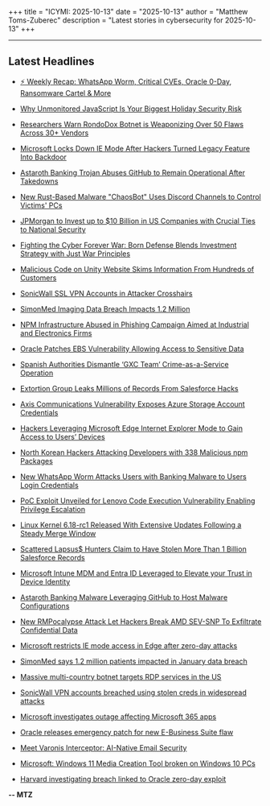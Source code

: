 +++
title = "ICYMI: 2025-10-13"
date = "2025-10-13"
author = "Matthew Toms-Zuberec"
description = "Latest stories in cybersecurity for 2025-10-13"
+++

---------------------------------------------------------------------------
## Latest Headlines
- [⚡ Weekly Recap: WhatsApp Worm, Critical CVEs, Oracle 0-Day, Ransomware Cartel & More](https://thehackernews.com/2025/10/weekly-recap-whatsapp-worm-critical.html)

- [Why Unmonitored JavaScript Is Your Biggest Holiday Security Risk](https://thehackernews.com/2025/10/why-unmonitored-javascript-is-your.html)

- [Researchers Warn RondoDox Botnet is Weaponizing Over 50 Flaws Across 30+ Vendors](https://thehackernews.com/2025/10/researchers-warn-rondodox-botnet-is.html)

- [Microsoft Locks Down IE Mode After Hackers Turned Legacy Feature Into Backdoor](https://thehackernews.com/2025/10/microsoft-locks-down-ie-mode-after.html)

- [Astaroth Banking Trojan Abuses GitHub to Remain Operational After Takedowns](https://thehackernews.com/2025/10/astaroth-banking-trojan-abuses-github.html)

- [New Rust-Based Malware "ChaosBot" Uses Discord Channels to Control Victims' PCs](https://thehackernews.com/2025/10/new-rust-based-malware-chaosbot-hijacks.html)

- [JPMorgan to Invest up to $10 Billion in US Companies with Crucial Ties to National Security](https://www.securityweek.com/jpmorgan-to-invest-up-to-10-billion-in-us-companies-with-crucial-ties-to-national-security/)

- [Fighting the Cyber Forever War: Born Defense Blends Investment Strategy with Just War Principles](https://www.securityweek.com/fighting-the-cyber-forever-war-born-defense-blends-investment-strategy-with-just-war-principles/)

- [Malicious Code on Unity Website Skims Information From Hundreds of Customers](https://www.securityweek.com/malicious-code-on-unity-website-skims-information-from-hundreds-of-customers/)

- [SonicWall SSL VPN Accounts in Attacker Crosshairs](https://www.securityweek.com/sonicwall-ssl-vpn-accounts-in-attacker-crosshairs/)

- [SimonMed Imaging Data Breach Impacts 1.2 Million](https://www.securityweek.com/simonmed-imaging-data-breach-impacts-1-2-million/)

- [NPM Infrastructure Abused in Phishing Campaign Aimed at Industrial and Electronics Firms](https://www.securityweek.com/npm-infrastructure-abused-in-phishing-campaign-aimed-at-industrial-and-electronics-firms/)

- [Oracle Patches EBS Vulnerability Allowing Access to Sensitive Data](https://www.securityweek.com/oracle-patches-ebs-vulnerability-allowing-access-to-sensitive-data/)

- [Spanish Authorities Dismantle ‘GXC Team’ Crime-as-a-Service Operation](https://www.securityweek.com/spanish-authorities-dismantle-gxc-team-crime-as-a-service-operation/)

- [Extortion Group Leaks Millions of Records From Salesforce Hacks](https://www.securityweek.com/extortion-group-leaks-millions-of-records-from-salesforce-hacks/)

- [Axis Communications Vulnerability Exposes Azure Storage Account Credentials](https://cybersecuritynews.com/axis-communications-vulnerability/)

- [Hackers Leveraging Microsoft Edge Internet Explorer Mode to Gain Access to Users’ Devices](https://cybersecuritynews.com/hackers-leveraging-microsoft-edge-internet-explorer-mode/)

- [North Korean Hackers Attacking Developers with 338 Malicious npm Packages](https://cybersecuritynews.com/north-korean-hackers-attacking-developers/)

- [New WhatsApp Worm Attacks Users with Banking Malware to Users Login Credentials](https://cybersecuritynews.com/new-whatsapp-worm-attacks-users-with-banking-malware/)

- [PoC Exploit Unveiled for Lenovo Code Execution Vulnerability Enabling Privilege Escalation](https://cybersecuritynews.com/lenovo-code-execution-vulnerability-poc/)

- [Linux Kernel 6.18-rc1 Released With Extensive Updates Following a Steady Merge Window](https://cybersecuritynews.com/linux-kernel-6-18-rc1-released/)

- [Scattered Lapsus$ Hunters Claim to Have Stolen More Than 1 Billion Salesforce Records](https://cybersecuritynews.com/scattered-lapsus-hunters/)

- [Microsoft Intune MDM and Entra ID Leveraged to Elevate your Trust in Device Identity](https://cybersecuritynews.com/microsoft-intune-mdm-and-entra-id-leveraged/)

- [Astaroth Banking Malware Leveraging GitHub to Host Malware Configurations](https://cybersecuritynews.com/astaroth-banking-malware-leveraging-github/)

- [New RMPocalypse Attack Let Hackers Break AMD SEV-SNP To Exfiltrate Confidential Data](https://cybersecuritynews.com/new-rmpocalypse-attack/)

- [Microsoft restricts IE mode access in Edge after zero-day attacks](https://www.bleepingcomputer.com/news/security/microsoft-restricts-ie-mode-access-in-edge-after-zero-day-attacks/)

- [SimonMed says 1.2 million patients impacted in January data breach](https://www.bleepingcomputer.com/news/security/simonmed-says-12-million-patients-impacted-in-january-data-breach/)

- [Massive multi-country botnet targets RDP services in the US](https://www.bleepingcomputer.com/news/security/massive-multi-country-botnet-targets-rdp-services-in-the-us/)

- [SonicWall VPN accounts breached using stolen creds in widespread attacks](https://www.bleepingcomputer.com/news/security/sonicwall-vpn-accounts-breached-using-stolen-creds-in-widespread-attacks/)

- [Microsoft investigates outage affecting Microsoft 365 apps](https://www.bleepingcomputer.com/news/microsoft/microsoft-investigates-outage-affecting-microsoft-365-apps/)

- [Oracle releases emergency patch for new E-Business Suite flaw](https://www.bleepingcomputer.com/news/security/oracle-releases-emergency-patch-for-new-e-business-suite-flaw/)

- [Meet Varonis Interceptor: AI-Native Email Security](https://www.bleepingcomputer.com/news/security/meet-varonis-interceptor-ai-native-email-security/)

- [Microsoft: Windows 11 Media Creation Tool broken on Windows 10 PCs](https://www.bleepingcomputer.com/news/microsoft/microsoft-windows-11-media-creation-tool-broken-on-windows-10-pcs/)

- [Harvard investigating breach linked to Oracle zero-day exploit](https://www.bleepingcomputer.com/news/security/harvard-investigating-breach-linked-to-oracle-zero-day-exploit/)

**-- MTZ**